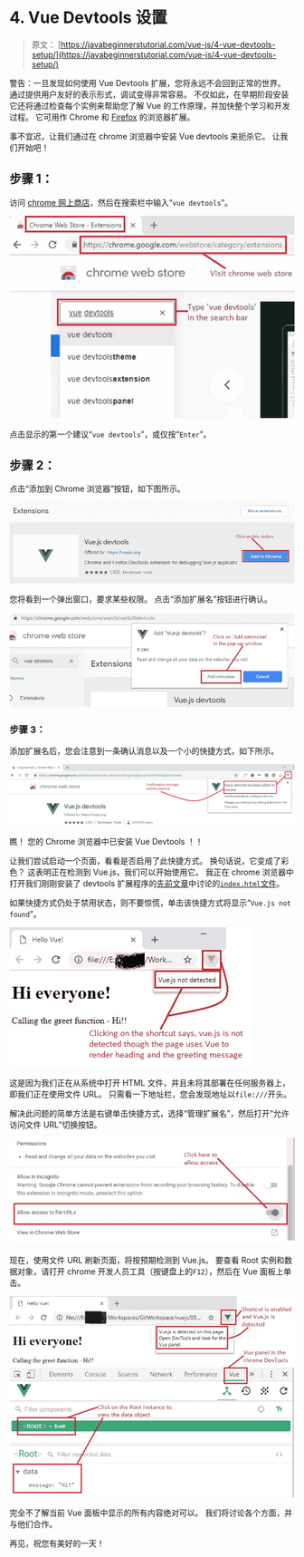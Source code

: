 # 4\. Vue Devtools 设置

> 原文： [https://javabeginnerstutorial.com/vue-js/4-vue-devtools-setup/](https://javabeginnerstutorial.com/vue-js/4-vue-devtools-setup/)

警告：一旦发现如何使用 Vue Devtools 扩展，您将永远不会回到正常的世界。 通过提供用户友好的表示形式，调试变得非常容易。 不仅如此，在早期阶段安装它还将通过检查每个实例来帮助您了解 Vue 的工作原理，并加快整个学习和开发过程。 它可用作 Chrome 和 [Firefox](https://addons.mozilla.org/en-US/firefox/addon/vue-js-devtools/) 的浏览器扩展。

事不宜迟，让我们通过在 chrome 浏览器中安装 Vue devtools 来扼杀它。 让我们开始吧！

## 步骤 1：

访问 [chrome 网上商店](https://chrome.google.com/webstore/category/extensions)，然后在搜索栏中输入“`vue devtools`”。

![Chrome web store](img/4256a8735003b689a7a0a0c2ed60bb90.png)

点击显示的第一个建议“`vue devtools`”，或仅按“`Enter`”。

## **步骤 2：**

点击“添加到 Chrome 浏览器”按钮，如下图所示。

![Vue Devtools extension](img/1fce0ff1ca3fdd876e9642754ef586ad.png)

您将看到一个弹出窗口，要求某些权限。 点击“添加扩展名”按钮进行确认。

![Devtools add confirmation](img/7792dae54eeb1af22e79a5dc410258b9.png)

### **步骤 3：**

添加扩展名后，您会注意到一条确认消息以及一个小的快捷方式，如下所示。

![Devtools add confirmation](img/2e15d96fa5404165697eec4ed89ae97b.png)

瞧！ 您的 Chrome 浏览器中已安装 Vue Devtools ！！

让我们尝试启动一个页面，看看是否启用了此快捷方式。 换句话说，它变成了彩色？ 这表明正在检测到 Vue.js，我们可以开始使用它。 我正在 chrome 浏览器中打开我们刚刚安装了 devtools 扩展程序的[先前文章](https://javabeginnerstutorial.com/vue-js/3-vue-directives/)中讨论的[`index.html`文件](https://github.com/JBTAdmin/vuejs/blob/master/03_Introduction%20to%20Vue%20directives/index.html)。

如果快捷方式仍处于禁用状态，则不要惊慌，单击该快捷方式将显示“`Vue.js not found`”。

![Vue not detected](img/0496f07d0e0285251afcd2183e991e65.png)

这是因为我们正在从系统中打开 HTML 文件，并且未将其部署在任何服务器上，即我们正在使用文件 URL。 只需看一下地址栏，您会发现地址以`file:///`开头。

解决此问题的简单方法是右键单击快捷方式，选择“管理扩展名”，然后打开“允许访问文件 URL”切换按钮。

![Devtools allow access](img/06734acb15bbd845e521b820b6f1994f.png)

现在，使用文件 URL 刷新页面，将按预期检测到 Vue.js。 要查看 Root 实例和数据对象，请打开 chrome 开发人员工具（按键盘上的`F12`），然后在 Vue 面板上单击。

![Vue panel](img/1ea94fc972478ebd1eaad7ac4a96c3f9.png)

完全不了解当前 Vue 面板中显示的所有内容绝对可以。 我们将讨论各个方面，并与他们合作。

再见，祝您有美好的一天！
